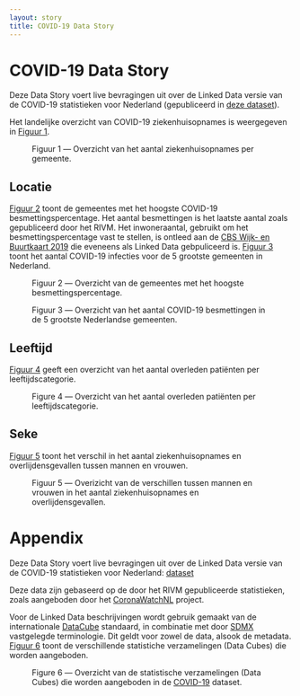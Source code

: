 ```yaml
---
layout: story
title: COVID-19 Data Story
---
```


# COVID-19 Data Story

Deze Data Story voert live bevragingen uit over de Linked Data versie van de COVID-19 statistieken voor Nederland (gepubliceerd in [deze dataset](https://data.labs.kadaster.nl/rivm/covid-19)).

Het landelijke overzicht van COVID-19 ziekenhuisopnames is weergegeven in [Figuur 1](#kaart).

<figure id="kaart">
  <query data-config-ref="https://data.labs.kadaster.nl/rivm/-/queries/covid19-ziekenhuisopnames-kaart">
  </query>
  <figcaption>
    Figuur 1 ― Overzicht van het aantal ziekenhuisopnames per gemeente.
  </figcaption>
</figure>

## Locatie

[Figuur 2](#besmettingspercentage) toont de gemeentes met het hoogste COVID-19 besmettingspercentage.  Het aantal besmettingen is het laatste aantal zoals gepubliceerd door het RIVM.  Het inwoneraantal, gebruikt om het besmettingspercentage vast te stellen, is ontleed aan de [CBS Wijk- en Buurtkaart 2019](https://data.labs.kadaster.nl/cbs/wbk) die eveneens als Linked Data gebpuliceerd is.  [Figuur 3](#grootste-gemeenten) toont het aantal COVID-19 infecties voor de 5 grootste gemeenten in Nederland.

<figure id="besmettingspercentage">
  <query data-config-ref="https://data.labs.kadaster.nl/rivm/-/queries/covid19-besmettingspercentage">
  </query>
  <figcaption>
    Figuur 2 ― Overzicht van de gemeentes met het hoogste besmettingspercentage.
  </figcaption>
</figure>

<figure id="grootste-gemeenten">
  <query data-config-ref="https://data.labs.kadaster.nl/rivm/-/queries/covid19-grootste-gemeenten">
  </query>
  <figcaption>
    Figuur 3 ― Overzicht van het aantal COVID-19 besmettingen in de 5 grootste Nederlandse gemeenten.
  </figcaption>
</figure>

## Leeftijd

[Figuur 4](#leeftijd) geeft een overzicht van het aantal overleden patiënten per leeftijdscategorie.

<figure id="covid19-leeftijd-gebaseerd">
  <query data-config-ref="https://data.labs.kadaster.nl/rivm/-/queries/covid19-leeftijd">
  </query>
  <figcaption>
    Figure 4 ― Overzicht van het aantal overleden patiënten per leeftijdscategorie.
  </figcaption>
</figure>

## Seke

[Figuur 5](#sekse) toont het verschil in het aantal ziekenhuisopnames en overlijdensgevallen tussen mannen en vrouwen.

<figure>
  <query data-config-ref="https://data.labs.kadaster.nl/rivm/-/queries/covid19-sekse">
  </query>
  <figcaption>
    Figuur 5 ― Overizicht van de verschillen tussen mannen en vrouwen in het aantal ziekenhuisopnames en overlijdensgevallen.
  </figcaption>
</figure>

# Appendix

Deze Data Story voert live bevragingen uit over de Linked Data versie van de COVID-19 statistieken voor Nederland: [dataset](https://data.labs.kadaster.nl/rivm/covid-19)

Deze data zijn gebaseerd op de door het RIVM gepubliceerde statistieken, zoals aangeboden door het [CoronaWatchNL](https://github.com/J535D165/CoronaWatchNL) project.

Voor de Linked Data beschrijvingen wordt gebruik gemaakt van de internationale [DataCube](https://www.w3.org/TR/vocab-data-cube) standaard, in combinatie met door [SDMX]() vastgelegde terminologie.  Dit geldt voor zowel de data, alsook de metadata.  [Figuur 6](#overzicht) toont de verschillende statistiche verzamelingen (Data Cubes) die worden aangeboden.

<figure id="overzicht">
  <query data-config-ref="https://data.labs.kadaster.nl/rivm/-/queries/covid-19-overzicht">
  </query>
  <figcaption>
    Figure 6 ― Overzicht van de statistische verzamelingen (Data Cubes) die worden aangeboden in de <a href="https://data.labs.kadaster.nl/rivm/covid-19" target="_blank">COVID-19</a> dataset.
  </figcaption>
</figure>
